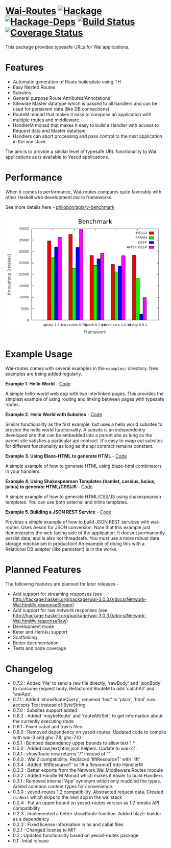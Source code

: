 [Wai-Routes](https://ajnsit.github.io/wai-routes) [![Hackage](https://img.shields.io/badge/hackage-v0.7.2-brightgreen.svg)](https://hackage.haskell.org/package/wai-routes) [![Hackage-Deps](https://img.shields.io/hackage-deps/v/wai-routes.svg)](http://packdeps.haskellers.com/feed?needle=wai-routes) [![Build Status](https://img.shields.io/travis/ajnsit/wai-routes.svg)](https://travis-ci.org/ajnsit/wai-routes) [![Coverage Status](https://coveralls.io/repos/ajnsit/wai-routes/badge.svg?branch=master&service=github)](https://coveralls.io/github/ajnsit/wai-routes?branch=master)
====================================

This package provides typesafe URLs for Wai applications.

Features
==========

  - Automatic generation of Route boilerplate using TH
  - Easy Nested Routes
  - Subsites
  - General purpose Route Attributes/Annotations
  - Sitewide Master datatype which is passed to all handlers
    and can be used for persistent data (like DB connections)
  - RouteM monad that makes it easy to compose an application
    with multiple routes and middleware.
  - HandlerM monad that makes it easy to build a Handler
    with access to Request data and Master datatype
  - Handlers can abort processing and pass control to the next
    application in the wai stack

The aim is to provide a similar level of typesafe URL functionality to Wai applications as is available to Yesod applications.


Performance
===========

When it comes to performance, Wai-routes compares quite favorably with other Haskell web development micro frameworks.

See more details here - [philopon/apiary-benchmark](https://github.com/philopon/apiary-benchmark)

![result](./benchmark/result-tama.png)


Example Usage
=============

Wai-routes comes with several examples in the `examples/` directory. New examples are being added regularly.

**Example 1. Hello World** - [Code](examples/hello-world)

A simple hello-world web app with two interlinked pages. This provides the simplest example of using routing and linking between pages with typesafe routes.

**Example 2. Hello World with Subsites** - [Code](examples/subsites)

Similar functionality as the first example, but uses a hello world subsites to provide the hello world functionality. A subsite is an independently developed site that can be embedded into a parent site as long as the parent site satisfies a particular api contract. It's easy to swap out subsites for different functionality as long as the api contract remains constant.

**Example 3. Using Blaze-HTML to generate HTML** - [Code](examples/blaze-html)

A simple example of how to generate HTML using blaze-html combinators in your handlers.

**Example 4. Using Shakespearean Templates (hamlet, cassius, lucius, julius) to generate HTML/CSS/JS** - [Code](examples/shakespeare)

A simple example of how to generate HTML/CSS/JS using shakespearean templates. You can use both external and inline templates.

**Example 5. Building a JSON REST Service** - [Code](examples/rest-json)

Provides a simple example of how to build JSON REST services with wai-routes. Uses Aeson for JSON conversion. Note that this example just demonstrates the web facing side of the application. It doesn't permanently persist data, and is also not threadsafe. You must use a more robust data storage mechanism in production! An example of doing this with a Relational DB adapter (like persistent) is in the works.


Planned Features
====================

The following features are planned for later releases -

- Add support for streaming responses (see http://hackage.haskell.org/package/wai-3.0.3.0/docs/Network-Wai.html#v:responseStream)
- Add support for raw network responses (see http://hackage.haskell.org/package/wai-3.0.3.0/docs/Network-Wai.html#v:responseRaw)
- Development mode
- Keter and Heroku support
- Scaffolding
- Better documentation
- Tests and code coverage


Changelog
=========

* 0.7.2 : Added 'file' to send a raw file directly, 'rawBody' and 'jsonBody' to consume request body. Refactored RouteM to add 'catchAll' and 'waiApp'.
* 0.7.1 : Added 'showRouteQuery', renamed 'text' to 'plain', 'html' now accepts Text instead of ByteString
* 0.7.0 : Subsites support added
* 0.6.2 : Added 'maybeRoute' and 'routeAttrSet', to get information about the currently executing route
* 0.6.1 : Fixed cabal and travis files
* 0.6.0 : Removed dependency on yesod-routes. Updated code to compile with wai-3 and ghc-7.8, ghc-7.10
* 0.5.1 : Bumped dependency upper bounds to allow text 1.*
* 0.5.0 : Added raw,text,html,json helpers. Update to wai-2.1.
* 0.4.1 : showRoute now returns "/" instead of ""
* 0.4.0 : Wai 2 compatibility. Replaced 'liftResourceT' with 'lift'
* 0.3.4 : Added 'liftResourceT' to lift a ResourceT into HandlerM
* 0.3.3 : Better exports from the Network.Wai.Middleware.Routes module
* 0.3.2 : Added HandlerM Monad which makes it easier to build Handlers
* 0.3.1 : Removed internal 'App' synonym which only muddied the types. Added common content types for convenience.
* 0.3.0 : yesod-routes 1.2 compatibility. Abstracted request data. Created `runNext` which skips to the next app in the wai stack
* 0.2.4 : Put an upper bound on yesod-routes version as 1.2 breaks API compatibility
* 0.2.3 : Implemented a better showRoute function. Added blaze-builder as a dependency
* 0.2.2 : Fixed license information in hs and cabal files
* 0.2.1 : Changed license to MIT
* 0.2   : Updated functionality based on yesod-routes package
* 0.1   : Intial release
